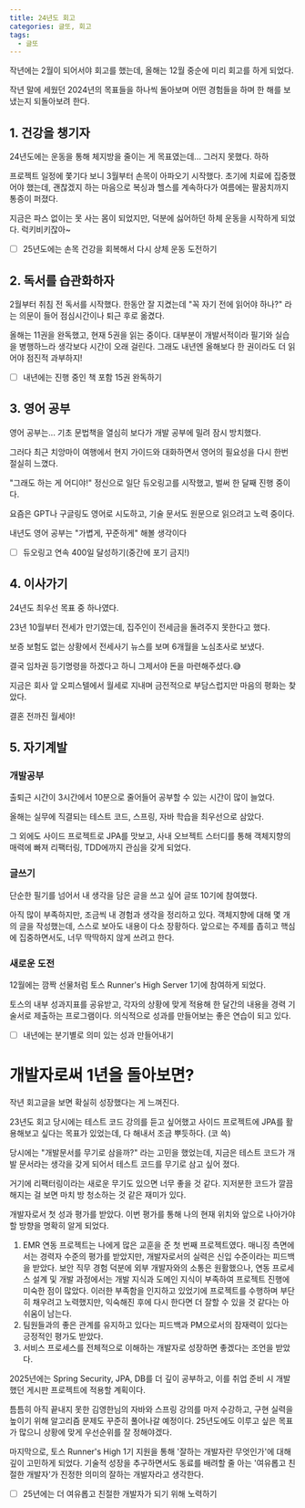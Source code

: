 ```yaml
---
title: 24년도 회고
categories: 글또, 회고
tags:
  - 글또
---
```

작년에는 2월이 되어서야 회고를 했는데, 올해는 12월 중순에 미리 회고를 하게 되었다.

작년 말에 세웠던 2024년의 목표들을 하나씩 돌아보며 어떤 경험들을 하며 한 해를 보냈는지 되돌아보려 한다.

## 1. 건강을 챙기자
24년도에는 운동을 통해 체지방을 줄이는 게 목표였는데... 그러지 못했다. 하하

프로젝트 일정에 쫓기다 보니 3월부터 손목이 아파오기 시작했다. 초기에 치료에 집중했어야 했는데, 괜찮겠지 하는 마음으로 복싱과 헬스를 계속하다가 여름에는 팔꿈치까지 통증이 퍼졌다.

지금은 파스 없이는 못 사는 몸이 되었지만, 덕분에 싫어하던 하체 운동을 시작하게 되었다. 럭키비키잖아~

- [ ] 25년도에는 손목 건강을 회복해서 다시 상체 운동 도전하기

## 2. 독서를 습관화하자
2월부터 취침 전 독서를 시작했다. 한동안 잘 지켰는데 "꼭 자기 전에 읽어야 하나?" 라는 의문이 들어 점심시간이나 퇴근 후로 옮겼다.

올해는 11권을 완독했고, 현재 5권을 읽는 중이다. 대부분이 개발서적이라 필기와 실습을 병행하느라 생각보다 시간이 오래 걸린다. 그래도 내년엔 올해보다 한 권이라도 더 읽어야 점진적 과부하지!

- [ ] 내년에는 진행 중인 책 포함 15권 완독하기

## 3. 영어 공부
영어 공부는... 기초 문법책을 열심히 보다가 개발 공부에 밀려 잠시 방치했다.

그러다 최근 치앙마이 여행에서 현지 가이드와 대화하면서 영어의 필요성을 다시 한번 절실히 느꼈다.

"그래도 하는 게 어디야!" 정신으로 일단 듀오링고를 시작했고, 벌써 한 달째 진행 중이다.

요즘은 GPT나 구글링도 영어로 시도하고, 기술 문서도 원문으로 읽으려고 노력 중이다.

내년도 영어 공부는 "가볍게, 꾸준하게" 해볼 생각이다

- [ ] 듀오링고 연속 400일 달성하기(중간에 포기 금지!)

## 4. 이사가기
24년도 최우선 목표 중 하나였다.

23년 10월부터 전세가 만기였는데, 집주인이 전세금을 돌려주지 못한다고 했다.

보증 보험도 없는 상황에서 전세사기 뉴스를 보며 6개월을 노심초사로 보냈다.

결국 임차권 등기명령을 하겠다고 하니 그제서야 돈을 마련해주셨다.😅

지금은 회사 앞 오피스텔에서 월세로 지내며 금전적으로 부담스럽지만 마음의 평화는 찾았다.

결혼 전까진 월세야!

## 5. 자기계발
### 개발공부
출퇴근 시간이 3시간에서 10분으로 줄어들어 공부할 수 있는 시간이 많이 늘었다.

올해는 실무에 직결되는 테스트 코드, 스프링, 자바 학습을 최우선으로 삼았다.

그 외에도 사이드 프로젝트로 JPA를 맛보고, 사내 오브젝트 스터디를 통해 객체지향의 매력에 빠져 리팩터링, TDD에까지 관심을 갖게 되었다.

### 글쓰기
단순한 필기를 넘어서 내 생각을 담은 글을 쓰고 싶어 글또 10기에 참여했다.

아직 많이 부족하지만, 조금씩 내 경험과 생각을 정리하고 있다. 객체지향에 대해 몇 개의 글을 작성했는데, 스스로 보아도 내용이 다소 장황하다. 앞으로는 주제를 좁히고 핵심에 집중하면서도, 너무 딱딱하지 않게 쓰려고 한다.

### 새로운 도전
12월에는 깜짝 선물처럼 토스 Runner's High Server 1기에 참여하게 되었다.

토스의 내부 성과지표를 공유받고, 각자의 상황에 맞게 적용해 한 달간의 내용을 경력 기술서로 제출하는 프로그램이다. 의식적으로 성과를 만들어보는 좋은 연습이 되고 있다.

- [ ] 내년에는 분기별로 의미 있는 성과 만들어내기

# 개발자로써 1년을 돌아보면?
작년 회고글을 보면 확실히 성장했다는 게 느껴진다.

23년도 회고 당시에는 테스트 코드 강의를 듣고 싶어했고 사이드 프로젝트에 JPA를 활용해보고 싶다는 목표가 있었는데, 다 해내서 조금 뿌듯하다. (코 쓱)

당시에는 "개발문서를 무기로 삼을까?" 라는 고민을 했었는데, 지금은 테스트 코드가 개발 문서라는 생각을 갖게 되어서 테스트 코드를 무기로 삼고 싶어 졌다.

거기에 리팩터링이라는 새로운 무기도 있으면 너무 좋을 것 같다.  지저분한 코드가 깔끔해지는 걸 보면 마치 방 청소하는 것 같은 재미가 있다.

개발자로서 첫 성과 평가를 받았다. 이번 평가를 통해 나의 현재 위치와 앞으로 나아가야 할 방향을 명확히 알게 되었다.

1. EMR 연동 프로젝트는 나에게 많은 교훈을 준 첫 번째 프로젝트였다. 매니징 측면에서는 경력자 수준의 평가를 받았지만, 개발자로서의 실력은 신입 수준이라는 피드백을 받았다.
   보안 직무 경험 덕분에 외부 개발자와의 소통은 원활했으나, 연동 프로세스 설계 및 개발 과정에서는 개발 지식과 도메인 지식이 부족하여 프로젝트 진행에 미숙한 점이 많았다. 이러한 부족함을 인지하고 있었기에 프로젝트를 수행하며 부단히 채우려고 노력했지만, 익숙해진 후에 다시 한다면 더 잘할 수 있을 것 같다는 아쉬움이 남는다.
2. 팀원들과의 좋은 관계를 유지하고 있다는 피드백과 PM으로서의 잠재력이 있다는 긍정적인 평가도 받았다.
3. 서비스 프로세스를 전체적으로 이해하는 개발자로 성장하면 좋겠다는 조언을 받았다.


2025년에는 Spring Security, JPA, DB를 더 깊이 공부하고, 이를 취업 준비 시 개발했던 게시판 프로젝트에 적용할 계획이다.

틈틈히 아직 끝내지 못한 김영한님의 자바와 스프링 강의를 마저 수강하고, 구현 실력을 높이기 위해 알고리즘 문제도 꾸준히 풀어나갈 예정이다.
25년도에도 이루고 싶은 목표가 많으니 상황에 맞게 우선순위를 잘 정해야겠다.

마지막으로, 토스 Runner's High 1기 지원을 통해 '잘하는 개발자란 무엇인가'에 대해 깊이 고민하게 되었다. 기술적 성장을 추구하면서도 동료를 배려할 줄 아는 '여유롭고 친절한 개발자'가 진정한 의미의 잘하는 개발자라고 생각한다.
- [ ] 25년에는 더 여유롭고 친절한 개발자가 되기 위해 노력하기
